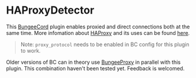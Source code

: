 # HAProxyDetector

This [BungeeCord](https://github.com/SpigotMC/BungeeCord/) plugin enables proxied and direct connections both at the same time. More infomation about [HAProxy](https://www.haproxy.org/) and its uses can be found [here](https://github.com/MinelinkNetwork/BungeeProxy/blob/master/README.md).

> Note: `proxy_protocol` needs to be enabled in BC config for this plugin to work.

Older versions of BC can in theory use [BungeeProxy](https://github.com/MinelinkNetwork/BungeeProxy) in parallel with this plugin. This combination haven't been tested yet. Feedback is welcomed.
